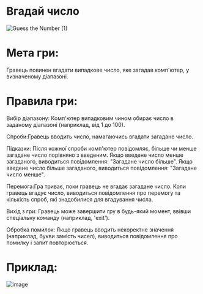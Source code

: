 
# Вгадай число 
![Guess the Number (1)](https://github.com/Joi7e0/Guess-the-Number/assets/175101157/89755369-4369-4f11-8154-a8bfb26a6e57)
# Мета гри:
Гравець повинен вгадати випадкове число, яке загадав комп'ютер, у визначеному діапазоні.

# Правила гри:

Вибір діапазону: Комп'ютер випадковим чином обирає число в заданому діапазоні (наприклад, від 1 до 100).

Спроби:Гравець вводить число, намагаючись вгадати загадане число.

Підказки: Після кожної спроби комп'ютер повідомляє, більше чи менше загадане число порівняно з введеним.
Якщо введене число менше загаданого, виводиться повідомлення: "Загадане число більше".
Якщо введене число більше загаданого, виводиться повідомлення: "Загадане число менше".

Перемога:Гра триває, поки гравець не вгадає загадане число. Коли гравець вгадує число, виводиться повідомлення про перемогу та кількість спроб, які знадобилися для вгадування числа.

Вихід з гри: Гравець може завершити гру в будь-який момент, ввівши спеціальну команду (наприклад, 'exit').

Обробка помилок: Якщо гравець вводить некоректне значення (наприклад, букви замість чисел), виводиться повідомлення про помилку і запит повторюється.

# Приклад:

![image](https://github.com/Joi7e0/Guess-the-Number/assets/175101157/149b169b-6dc7-400e-b90e-f9b511589239)
